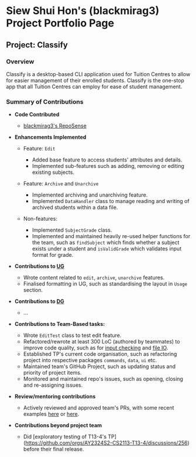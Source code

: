 # Siew Shui Hon's (blackmirag3) Project Portfolio Page

## Project: Classify

### Overview
Classify is a desktop-based CLI application used for Tuition Centres to allow for easier management of their enrolled students. Classify is the one-stop app that
all Tuition Centres can employ for ease of student management.

### Summary of Contributions

- **Code Contributed**
  * [blackmirag3's RepoSense](https://nus-cs2113-ay2324s2.github.io/tp-dashboard/?search=blackmirag3&sort=groupTitle&sortWithin=title&timeframe=commit&mergegroup=&groupSelect=groupByRepos&breakdown=true&checkedFileTypes=docs~functional-code~test-code~other&since=2024-02-23&tabOpen=true&tabType=authorship&tabAuthor=blackmirag3&tabRepo=AY2324S2-CS2113-T13-3%2Ftp%5Bmaster%5D&authorshipIsMergeGroup=false&authorshipFileTypes=docs~functional-code~test-code&authorshipIsBinaryFileTypeChecked=false&authorshipIsIgnoredFilesChecked=false)


- **Enhancements Implemented**
  * Feature: `Edit`
    * Added base feature to access students' attributes and details.
    * Implemented sub-features such as adding, removing or editing existing subjects.
    
  * Feature: `Archive` and `Unarchive`
    * Implemented archiving and unarchiving feature.
    * Implemented `DataHandler` class to manage reading and writing of archived students within a data file.

  * Non-features:
    * Implemented `SubjectGrade` class.
    * Implemented and maintained heavily re-used helper functions for the team, such as `findSubject` which finds whether a subject exists under a student and `isValidGrade` which validates input format for grade.


- **Contributions to [UG](https://github.com/AY2324S2-CS2113-T13-3/tp/blob/master/docs/UserGuide.md)**
  * Wrote content related to `edit`, `archive`, `unarchive` features.
  * Finalised formatting in UG, such as standardising the layout in `Usage` section.


  
- **Contributions to [DG](https://github.com/AY2324S2-CS2113-T13-3/tp/blob/master/docs/DeveloperGuide.md)**
  * ...


- **Contributions to Team-Based tasks:** 
  * Wrote `EditTest` class to test edit feature.
  * Refactored/rewrote at least 300 LoC (authored by teammates) to improve code quality, such as for [input checking](https://github.com/AY2324S2-CS2113-T13-3/tp/commit/23f3ac553d243b9d31d80fdd05ff2ac3b3a2d57e) and [file IO](https://github.com/AY2324S2-CS2113-T13-3/tp/commit/932b51fbdb542b59f3ecdcaa1c04c65eda873ff1).
  * Established TP's current code organisation, such as refactoring project into respective packages `commands`, `data`, `ui` etc.
  * Maintained team's GitHub Project, such as updating status and priority of project items.
  * Monitored and maintained repo's issues, such as opening, closing and re-assigning issues.


- **Review/mentoring contributions**
    * Actively reviewed and approved team's PRs, with some recent examples [here](https://github.com/AY2324S2-CS2113-T13-3/tp/pull/258) or [here](https://github.com/AY2324S2-CS2113-T13-3/tp/pull/246).

- **Contributions beyond project team**
    * Did [exploratory testing of T13-4's TP] (https://github.com/orgs/AY2324S2-CS2113-T13-4/discussions/256) before their final release.